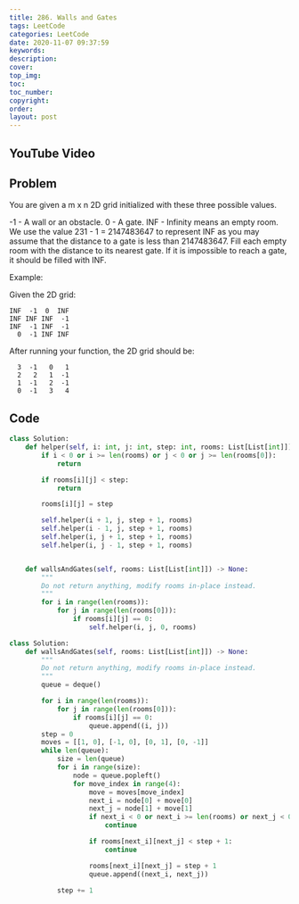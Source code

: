 ```yaml
---
title: 286. Walls and Gates
tags: LeetCode
categories: LeetCode
date: 2020-11-07 09:37:59
keywords:
description:
cover:
top_img:
toc:
toc_number:
copyright:
order:
layout: post
---
```


## YouTube Video

## Problem

You are given a m x n 2D grid initialized with these three possible values.

-1 - A wall or an obstacle.
0 - A gate.
INF - Infinity means an empty room. We use the value 231 - 1 = 2147483647 to represent INF as you may assume that the distance to a gate is less than 2147483647.
Fill each empty room with the distance to its nearest gate. If it is impossible to reach a gate, it should be filled with INF.

Example:

Given the 2D grid:

```
INF  -1  0  INF
INF INF INF  -1
INF  -1 INF  -1
  0  -1 INF INF
```

After running your function, the 2D grid should be:

```
  3  -1   0   1
  2   2   1  -1
  1  -1   2  -1
  0  -1   3   4
```

## Code

```python
class Solution:
    def helper(self, i: int, j: int, step: int, rooms: List[List[int]]) -> None:
        if i < 0 or i >= len(rooms) or j < 0 or j >= len(rooms[0]):
            return

        if rooms[i][j] < step:
            return

        rooms[i][j] = step

        self.helper(i + 1, j, step + 1, rooms)
        self.helper(i - 1, j, step + 1, rooms)
        self.helper(i, j + 1, step + 1, rooms)
        self.helper(i, j - 1, step + 1, rooms)


    def wallsAndGates(self, rooms: List[List[int]]) -> None:
        """
        Do not return anything, modify rooms in-place instead.
        """
        for i in range(len(rooms)):
            for j in range(len(rooms[0])):
                if rooms[i][j] == 0:
                    self.helper(i, j, 0, rooms)
```

```python
class Solution:
    def wallsAndGates(self, rooms: List[List[int]]) -> None:
        """
        Do not return anything, modify rooms in-place instead.
        """
        queue = deque()

        for i in range(len(rooms)):
            for j in range(len(rooms[0])):
                if rooms[i][j] == 0:
                    queue.append((i, j))
        step = 0
        moves = [[1, 0], [-1, 0], [0, 1], [0, -1]]
        while len(queue):
            size = len(queue)
            for i in range(size):
                node = queue.popleft()
                for move_index in range(4):
                    move = moves[move_index]
                    next_i = node[0] + move[0]
                    next_j = node[1] + move[1]
                    if next_i < 0 or next_i >= len(rooms) or next_j < 0 or next_j >= len(rooms[0]):
                        continue

                    if rooms[next_i][next_j] < step + 1:
                        continue

                    rooms[next_i][next_j] = step + 1
                    queue.append((next_i, next_j))

            step += 1
```
